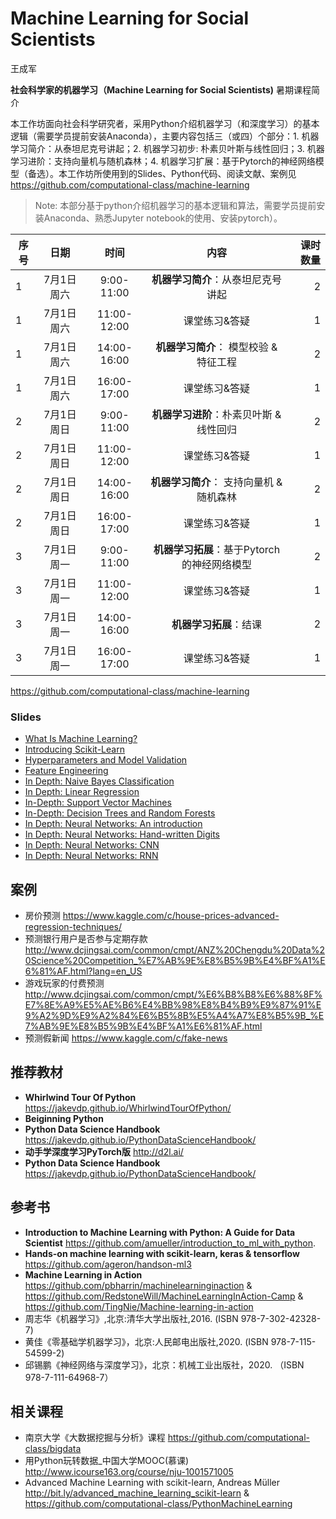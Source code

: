 # Machine Learning for Social Scientists

王成军

**社会科学家的机器学习（Machine Learning for Social Scientists)** 暑期课程简介

本工作坊面向社会科学研究者，采用Python介绍机器学习（和深度学习）的基本逻辑（需要学员提前安装Anaconda），主要内容包括三（或四）个部分：1. 机器学习简介：从泰坦尼克号讲起；2. 机器学习初步: 朴素贝叶斯与线性回归；3. 机器学习进阶：支持向量机与随机森林；4. 机器学习扩展：基于Pytorch的神经网络模型（备选）。本工作坊所使用到的Slides、Python代码、阅读文献、案例见 https://github.com/computational-class/machine-learning


> Note: 本部分基于python介绍机器学习的基本逻辑和算法，需要学员提前安装Anaconda、熟悉Jupyter notebook的使用、安装pytorch）。


| 序号          |  日期         |    时间   |内容        | 课时数量   |
| -------------|:-------------:|:-------------:|:-------------:|-----:|
| 1 | 7月1日 周六|	9:00-11:00 | **机器学习简介**：从泰坦尼克号讲起|2|
| 1 | 7月1日 周六|	11:00-12:00 | 课堂练习&答疑|1|
| 1 | 7月1日 周六|	14:00-16:00 | **机器学习简介**： 模型校验 & 特征工程|2|
| 1 | 7月1日 周六|	16:00-17:00 | 课堂练习&答疑|1|
| 2 | 7月1日 周日|	9:00-11:00 | **机器学习进阶**：朴素贝叶斯 & 线性回归|2|
| 2 | 7月1日 周日|	11:00-12:00 | 课堂练习&答疑|1|
| 2 | 7月1日 周日|	14:00-16:00 | **机器学习简介**： 支持向量机 & 随机森林|2|
| 2 | 7月1日 周日|	16:00-17:00 | 课堂练习&答疑|1|
| 3 | 7月1日 周一|	9:00-11:00 | **机器学习拓展**：基于Pytorch的神经网络模型|2|
| 3 | 7月1日 周一|	11:00-12:00 | 课堂练习&答疑|1|
| 3 | 7月1日 周一|	14:00-16:00 | **机器学习拓展**：结课|2|
| 3 | 7月1日 周一|	16:00-17:00 | 课堂练习&答疑|1|


https://github.com/computational-class/machine-learning

### Slides

- [What Is Machine Learning?](https://nbviewer.jupyter.org/github/computational-class/machine-learning/blob/master/06.01-What-Is-Machine-Learning.ipynb#/)
- [Introducing Scikit-Learn](https://nbviewer.jupyter.org/github/computational-class/machine-learning/blob/master/06.02-machine-learning-with-sklearn.ipynb#/)
- [Hyperparameters and Model Validation](https://nbviewer.jupyter.org/github/computational-class/machine-learning/blob/master/06.03-Hyperparameters-and-Model-Validation.ipynb#/)
- [Feature Engineering](https://nbviewer.jupyter.org/github/computational-class/machine-learning/blob/master/06.04-Feature-Engineering.ipynb#/)
- [In Depth: Naive Bayes Classification](https://nbviewer.jupyter.org/github/computational-class/machine-learning/blob/master/06.05-Naive-Bayes.ipynb#/)
- [In Depth: Linear Regression](https://nbviewer.jupyter.org/github/computational-class/machine-learning/blob/master/06.06-Linear-Regression.ipynb#/)
- [In-Depth: Support Vector Machines](https://nbviewer.jupyter.org/github/computational-class/machine-learning/blob/master/06.07-Support-Vector-Machines.ipynb#/)
- [In-Depth: Decision Trees and Random Forests](https://nbviewer.jupyter.org/github/computational-class/machine-learning/blob/master/06.08-Random-Forests.ipynb#/)
- [In Depth: Neural Networks: An introduction](https://nbviewer.jupyter.org/github/computational-class/machine-learning/blob/master/07.01-neural-network-intro.ipynb#/)
- [In Depth: Neural Networks: Hand-written Digits](https://nbviewer.jupyter.org/github/computational-class/machine-learning/blob/master/07.02-hand-written-digits.ipynb#/)
- [In Depth: Neural Networks: CNN](https://nbviewer.jupyter.org/github/computational-class/machine-learning/blob/master/07.03-CNN.ipynb#/)
- [In Depth: Neural Networks: RNN](https://nbviewer.jupyter.org/github/computational-class/machine-learning/blob/master/07.03-RNN.ipynb#/)

## 案例
- 房价预测 https://www.kaggle.com/c/house-prices-advanced-regression-techniques/
- 预测银行用户是否参与定期存款 http://www.dcjingsai.com/common/cmpt/ANZ%20Chengdu%20Data%20Science%20Competition_%E7%AB%9E%E8%B5%9B%E4%BF%A1%E6%81%AF.html?lang=en_US
- 游戏玩家的付费预测 http://www.dcjingsai.com/common/cmpt/%E6%B8%B8%E6%88%8F%E7%8E%A9%E5%AE%B6%E4%BB%98%E8%B4%B9%E9%87%91%E9%A2%9D%E9%A2%84%E6%B5%8B%E5%A4%A7%E8%B5%9B_%E7%AB%9E%E8%B5%9B%E4%BF%A1%E6%81%AF.html
- 预测假新闻 https://www.kaggle.com/c/fake-news

## 推荐教材

- **Whirlwind Tour Of Python** https://jakevdp.github.io/WhirlwindTourOfPython/
- **Beiginning Python** 
- **Python Data Science Handbook** https://jakevdp.github.io/PythonDataScienceHandbook/
- **动手学深度学习PyTorch版** http://d2l.ai/
- **Python Data Science Handbook** https://jakevdp.github.io/PythonDataScienceHandbook/
 

## 参考书
- **Introduction to Machine Learning with Python: A Guide for Data Scientist** https://github.com/amueller/introduction_to_ml_with_python.
- **Hands-on machine learning with scikit-learn, keras & tensorflow** https://github.com/ageron/handson-ml3
- **Machine Learning in Action** https://github.com/pbharrin/machinelearninginaction & https://github.com/RedstoneWill/MachineLearningInAction-Camp & https://github.com/TingNie/Machine-learning-in-action
- 周志华《机器学习》,北京:清华大学出版社,2016. (ISBN 978-7-302-42328-7)
- 黄佳《零基础学机器学习》，北京:人民邮电出版社,2020. (ISBN 978-7-115-54599-2)
- 邱锡鹏《神经网络与深度学习》，北京：机械工业出版社，2020. （ISBN 978-7-111-64968-7）


## 相关课程

- 南京大学《大数据挖掘与分析》课程  https://github.com/computational-class/bigdata
- 用Python玩转数据_中国大学MOOC(慕课) http://www.icourse163.org/course/nju-1001571005
- Advanced Machine Learning with scikit-learn, Andreas Müller http://bit.ly/advanced_machine_learning_scikit-learn & https://github.com/computational-class/PythonMachineLearning
